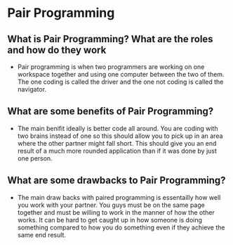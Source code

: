 # Pair Programming

## What is Pair Programming? What are the roles and how do they work

* Pair programming is when two programmers are working on one workspace together and using one computer between the two of them. The one coding is called the driver and the one not coding is called the navigator.

## What are some benefits of Pair Programming?

*  The main benifit ideally is better code all around. You are coding with two brains instead of one so this should allow you to pick up in an area where the other partner might fall short. This should give you an end result of a much more rounded application than if it was done by just one person.

## What are some drawbacks to Pair Programming?

* The main draw backs with paired programming is essentailly how well you work with your partner. You guys must be on the same page together and must be willing to work in the manner of how the other works. It can be hard to get caught up in how someone is doing something compared to how you do something even if they achieve the same end result.